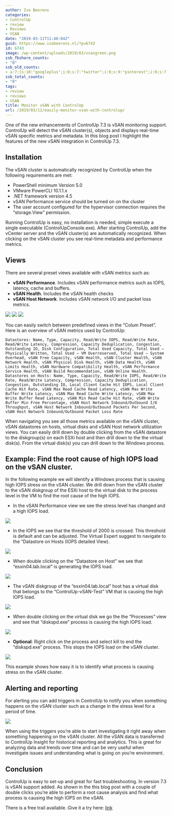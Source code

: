 ```yaml
---
author: Ivo Beerens
categories:
- ControlUp
- review
- Reviews
- VSAN
date: "2019-03-11T11:48:04Z"
guid: https://www.ivobeerens.nl/?p=6743
id: 6743
image: /wp-content/uploads/2019/03/vsangreen.png
ssb_fbshare_counts:
- "0"
ssb_old_counts:
- a:7:{s:10:"googleplus";i:0;s:7:"twitter";i:0;s:9:"pinterest";i:0;s:7:"fbshare";i:0;s:8:"linkedin";i:0;s:6:"reddit";i:0;s:6:"tumblr";i:0;}
ssb_total_counts:
- "0"
tags:
- review
- reviews
- VSAN
title: Monitor vSAN with ControlUp
url: /2019/03/11/easily-monitor-vsan-with-controlup/
---
```


One of the new enhancements of ControlUp 7.3 is vSAN monitoring support. ControlUp will detect the vSAN cluster(s), objects and displays real-time vSAN specific metrics and metadata. In this blog post I highlight the features of the new vSAN integration in ControlUp 7.3.

## **Installation**

The vSAN cluster is automatically recognized by ControlUp when the following requirements are met:

- PowerShell minimum Version 5.0
- VMware PowerCLI 10.1.1.x
- .NET framework version 4.5
- vSAN Performance service should be turned on on the cluster
- The user account configured for the hypervisor connection requires the “storage.View” permission.

Running ControlUp is easy, no installation is needed, simple execute a single executable (ControlUpConsole.exe). After starting ControlUp, add the vCenter server and the vSAN cluster(s) are automatically recognized. When clicking on the vSAN cluster you see real-time metadata and performance metrics.

## **Views**

There are several preset views available with vSAN metrics such as:

- **vSAN Performance**. Includes vSAN performance metrics such as IOPS, latency, cache and buffers.
- **vSAN Health**. Includes the vSAN health checks
- **vSAN Host Network**. Includes vSAN network I/O and packet loss metrics.

[![](http://localhost/wp-content/uploads/2019/03/health-300x168.png)](http://localhost/wp-content/uploads/2019/03/health.png) [![](http://localhost/wp-content/uploads/2019/03/vSAN-Host-Network-300x169.png)](http://localhost/wp-content/uploads/2019/03/vSAN-Host-Network.png) [![](http://localhost/wp-content/uploads/2019/03/vsangreen-300x168.png)](http://localhost/wp-content/uploads/2019/03/vsangreen.png)

You can easily switch between predefined views in the “Colum Preset”. Here is an overview of vSAN metrics used by ControlUp:

```
Datastores: Name, Type, Capacity, Read/Write IOPS, Read/Write Rate, Read/Write Latency, Compression, Capacity Deduplication, Congestion, Outstanding IO, Disk Configuration, Total Used Capacity, Total Used – Physically Written, Total Used – VM Overreserved, Total Used – System Overhead, vSAN Free Capacity, vSAN Health, vSAN Cluster Health, vSAN Network Health, vSAN Physical Disk Health, vSAN Data Health, vSAN Limits Health, vSAN Hardware Compatibility Health, vSAN Performance Service Health, vSAN Build Recommendation, vSAN Online Health.
Datastores on Hosts: Name, Type, Capacity, Read/Write IOPS, Read/Write Rate, Read/Write Latency, Compression, Capacity Deduplication, Congestion, Outstanding IO, Local Client Cache Hit IOPS, Local Client Cache Hit Rate, vSAN Max Read Cache Read Latency, vSAN Max Write Buffer Write Latency, vSAN Max Read Cache Write Latency, vSAN Max Write Buffer Read Latency, vSAN Min Read Cache Hit Rate, vSAN Write Buffer Min Free Percentage, vSAN Host Network Inbound/Outbound I/O Throughput, vSAN Host Network Inbound/Outbound Packets Per Second, vSAN Host Network Inbound/Outbound Packet Loss Rate
```

When navigating you see all those metrics available on the vSAN cluster, vSAN datastores on hosts, virtual disks and vSAN Host network utilization views. You can easily drill down by double clicking from the vSAN datastore to the diskgroup(s) on each ESXi host and then drill down to the the virtual disk(s). From the virtual disk(s) you can drill down to the Windows process.

## **Example: Find the root cause of high IOPS load on the vSAN cluster.**

In the following example we will identify a Windows process that is causing high IOPS stress on the vSAN cluster. We drill down from the vSAN cluster to the vSAN diskgroup of the ESXi host to the virtual disk to the process level in the VM to find the root cause of the high IOPS.

- In the vSAN Performance view we see the stress level has changed and a high IOPS load.

[![](http://localhost/wp-content/uploads/2019/03/1-300x169.png)](http://localhost/wp-content/uploads/2019/03/1.png)

- In the IOPS we see that the threshold of 2000 is crossed. This threshold is default and can be adjusted. The Virtual Expert suggest to navigate to the “Datastore on Hosts (IOPS detailed View).

[![](http://localhost/wp-content/uploads/2019/03/2a-300x169.png)](http://localhost/wp-content/uploads/2019/03/2a.png)

- When double clicking on the “Datastore on Host” we see that “esxin04.lab.local” is generating the IOPS load.

[![](http://localhost/wp-content/uploads/2019/03/3a-300x169.png)](http://localhost/wp-content/uploads/2019/03/3a.png)

- The vSAN diskgroup of the “esxin04.lab.local” host has a virtual disk that belongs to the “ControlUp-vSAN-Test” VM that is causing the high IOPS load.

[![](http://localhost/wp-content/uploads/2019/03/4-1-300x169.png)](http://localhost/wp-content/uploads/2019/03/4-1.png)

- When double clicking on the virtual disk we go the the “Processes” view and see that “diskspd.exe” process is causing the high IOPS load.

[![](http://localhost/wp-content/uploads/2019/03/6-300x168.png)](http://localhost/wp-content/uploads/2019/03/6.png)

- **Optional**: Right click on the process and select kill to end the “diskspd.exe” process. This stops the IOPS load on the vSAN cluster.

[![](http://localhost/wp-content/uploads/2019/03/kill-300x149.png)](http://localhost/wp-content/uploads/2019/03/kill.png)

This example shows how easy it is to identify what process is causing stress on the vSAN cluster.

## **Alerting and reporting**

For alerting you can add triggers in ControlUp to notify you when something happens on the vSAN cluster such as a change in the stress level for a period of time.

[![](http://localhost/wp-content/uploads/2019/03/vsantrigger-300x199.png)](http://localhost/wp-content/uploads/2019/03/vsantrigger.png)

When using the triggers you’re able to start investigating it right away when something happening on the vSAN cluster. All the vSAN data is transferred to ControlUp Insight for historical reporting and analytics. This is great for analyzing data and trends over time and can be very useful when investigate issues and understanding what is going on you’re environment.

## **Conclusion**

ControlUp is easy to set-up and great for fast troubleshooting. In version 7.3 is vSAN support added. As shown in the this blog post with a couple of double clicks you’re able to perform a root cause analysis and find what process is causing the high IOPS on the vSAN.

There is a free trail available. Give it a try here: [link](https://www.controlup.com/)
